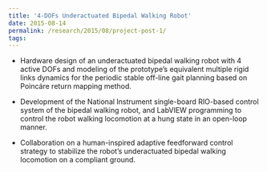 ```yaml
---
title: '4-DOFs Underactuated Bipedal Walking Robot'
date: 2015-08-14
permalink: /research/2015/08/project-post-1/
tags:
---
```


- Hardware design of an underactuated bipedal walking robot with 4 active DOFs and modeling of the prototype’s equivalent multiple rigid links dynamics for the periodic stable off-line gait planning based on Poincáre return mapping method.

- Development of the National Instrument single-board RIO-based control system of the bipedal walking robot, and LabVIEW programming to control the robot walking locomotion at a hung state in an open-loop manner.

- Collaboration on a human-inspired adaptive feedforward control strategy to stabilize the robot’s underactuated bipedal walking locomotion on a compliant ground.

